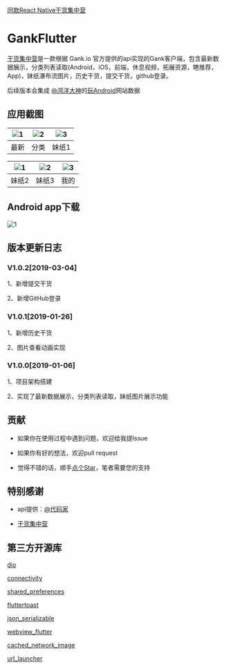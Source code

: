 [同款React Native干货集中营](https://github.com/fujianlian/GankRN)

# GankFlutter

[干货集中营](https://github.com/fujianlian/GankFlutter)是一款根据 Gank.io 官方提供的api实现的Gank客户端，包含最新数据展示，分类列表读取(Android，iOS，前端，休息视频，拓展资源，瞎推荐，App)，妹纸瀑布流图片，历史干货，提交干货，github登录。

后续版本会集成 [@鸿洋大神](https://github.com/hongyangAndroid)的[玩Android](https://www.wanandroid.com/)网站数据

## 应用截图

![1](https://github.com/fujianlian/GankFlutter/blob/master/screenshot/home.png) | ![2](https://github.com/fujianlian/GankFlutter/blob/master/screenshot/sort.png) | ![3](https://github.com/fujianlian/GankFlutter/blob/master/screenshot/girl_one.png) |
| :--: | :--: | :--: |
| 最新 | 分类 | 妹纸1 |

![1](https://github.com/fujianlian/GankFlutter/blob/master/screenshot/girl_two.png) | ![2](https://github.com/fujianlian/GankFlutter/blob/master/screenshot/girl_three.png) | ![3](https://github.com/fujianlian/GankFlutter/blob/master/screenshot/my.png) |
| :--: | :--: | :--: |
| 妹纸2 | 妹纸3 | 我的 |

## Android app下载
![1](https://user-gold-cdn.xitu.io/2019/1/6/168228c2430108b3?w=300&h=300&f=png&s=11212)

## 版本更新日志

### V1.0.2[2019-03-04]

1、新增提交干货

2、新增GitHub登录

### V1.0.1[2019-01-26]

1、新增历史干货

2、图片查看动画实现

### V1.0.0[2019-01-06]

1、项目架构搭建

2、实现了最新数据展示，分类列表读取，妹纸图片展示功能

## 贡献

* 如果你在使用过程中遇到问题，欢迎给我提Issue

* 如果你有好的想法，欢迎pull request

* 觉得不错的话，顺手[点个Star](https://github.com/fujianlian/GankFlutter)，笔者需要您的支持

## 特别感谢

* api提供：[@代码家](https://github.com/daimajia)

* [干货集中营](https://gank.io)

## 第三方开源库

[dio]("https://github.com/flutterchina/dio")

[connectivity]("https://github.com/flutter/plugins")

[shared_preferences]("https://github.com/flutter/plugins")

[fluttertoast]("https://github.com/PonnamKarthik/FlutterToast")

[json_serializable]("https://github.com/dart-lang/json_serializable")

[webview_flutter]("https://pub.dartlang.org/packages/webview_flutter")

[cached_network_image]("https://github.com/renefloor/flutter_cached_network_image")

[url_launcher]("https://github.com/flutter/plugins/tree/master/packages/url_launcher")

